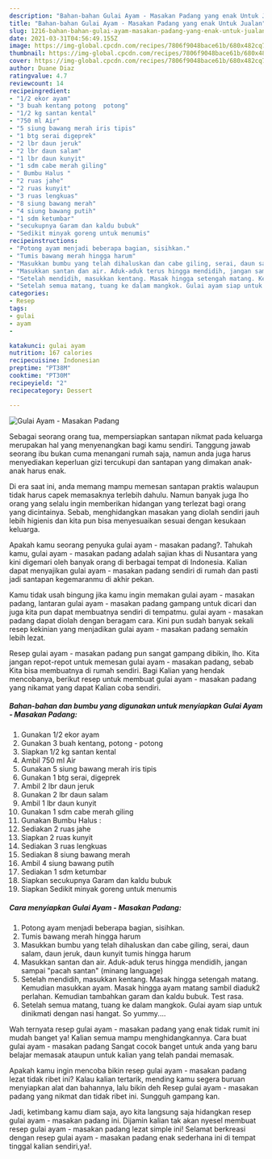 ```yaml
---
description: "Bahan-bahan Gulai Ayam - Masakan Padang yang enak Untuk Jualan"
title: "Bahan-bahan Gulai Ayam - Masakan Padang yang enak Untuk Jualan"
slug: 1216-bahan-bahan-gulai-ayam-masakan-padang-yang-enak-untuk-jualan
date: 2021-03-31T04:56:49.155Z
image: https://img-global.cpcdn.com/recipes/7806f9048bace61b/680x482cq70/gulai-ayam-masakan-padang-foto-resep-utama.jpg
thumbnail: https://img-global.cpcdn.com/recipes/7806f9048bace61b/680x482cq70/gulai-ayam-masakan-padang-foto-resep-utama.jpg
cover: https://img-global.cpcdn.com/recipes/7806f9048bace61b/680x482cq70/gulai-ayam-masakan-padang-foto-resep-utama.jpg
author: Duane Diaz
ratingvalue: 4.7
reviewcount: 14
recipeingredient:
- "1/2 ekor ayam"
- "3 buah kentang potong  potong"
- "1/2 kg santan kental"
- "750 ml Air"
- "5 siung bawang merah iris tipis"
- "1 btg serai digeprek"
- "2 lbr daun jeruk"
- "2 lbr daun salam"
- "1 lbr daun kunyit"
- "1 sdm cabe merah giling"
- " Bumbu Halus "
- "2 ruas jahe"
- "2 ruas kunyit"
- "3 ruas lengkuas"
- "8 siung bawang merah"
- "4 siung bawang putih"
- "1 sdm ketumbar"
- "secukupnya Garam dan kaldu bubuk"
- "Sedikit minyak goreng untuk menumis"
recipeinstructions:
- "Potong ayam menjadi beberapa bagian, sisihkan."
- "Tumis bawang merah hingga harum"
- "Masukkan bumbu yang telah dihaluskan dan cabe giling, serai, daun salam, daun jeruk, daun kunyit tumis hingga harum"
- "Masukkan santan dan air. Aduk-aduk terus hingga mendidih, jangan sampai &#34;pacah santan&#34; (minang language)"
- "Setelah mendidih, masukkan kentang. Masak hingga setengah matang. Kemudian masukkan ayam. Masak hingga ayam matang sambil diaduk2 perlahan. Kemudian tambahkan garam dan kaldu bubuk. Test rasa."
- "Setelah semua matang, tuang ke dalam mangkok. Gulai ayam siap untuk dinikmati dengan nasi hangat. So yummy...."
categories:
- Resep
tags:
- gulai
- ayam
- 

katakunci: gulai ayam  
nutrition: 167 calories
recipecuisine: Indonesian
preptime: "PT38M"
cooktime: "PT30M"
recipeyield: "2"
recipecategory: Dessert

---
```



![Gulai Ayam - Masakan Padang](https://img-global.cpcdn.com/recipes/7806f9048bace61b/680x482cq70/gulai-ayam-masakan-padang-foto-resep-utama.jpg)

Sebagai seorang orang tua, mempersiapkan santapan nikmat pada keluarga merupakan hal yang menyenangkan bagi kamu sendiri. Tanggung jawab seorang ibu bukan cuma menangani rumah saja, namun anda juga harus menyediakan keperluan gizi tercukupi dan santapan yang dimakan anak-anak harus enak.

Di era  saat ini, anda memang mampu memesan santapan praktis walaupun tidak harus capek memasaknya terlebih dahulu. Namun banyak juga lho orang yang selalu ingin memberikan hidangan yang terlezat bagi orang yang dicintainya. Sebab, menghidangkan masakan yang diolah sendiri jauh lebih higienis dan kita pun bisa menyesuaikan sesuai dengan kesukaan keluarga. 



Apakah kamu seorang penyuka gulai ayam - masakan padang?. Tahukah kamu, gulai ayam - masakan padang adalah sajian khas di Nusantara yang kini digemari oleh banyak orang di berbagai tempat di Indonesia. Kalian dapat menyajikan gulai ayam - masakan padang sendiri di rumah dan pasti jadi santapan kegemaranmu di akhir pekan.

Kamu tidak usah bingung jika kamu ingin memakan gulai ayam - masakan padang, lantaran gulai ayam - masakan padang gampang untuk dicari dan juga kita pun dapat membuatnya sendiri di tempatmu. gulai ayam - masakan padang dapat diolah dengan beragam cara. Kini pun sudah banyak sekali resep kekinian yang menjadikan gulai ayam - masakan padang semakin lebih lezat.

Resep gulai ayam - masakan padang pun sangat gampang dibikin, lho. Kita jangan repot-repot untuk memesan gulai ayam - masakan padang, sebab Kita bisa membuatnya di rumah sendiri. Bagi Kalian yang hendak mencobanya, berikut resep untuk membuat gulai ayam - masakan padang yang nikamat yang dapat Kalian coba sendiri.

<!--inarticleads1-->

##### Bahan-bahan dan bumbu yang digunakan untuk menyiapkan Gulai Ayam - Masakan Padang:

1. Gunakan 1/2 ekor ayam
1. Gunakan 3 buah kentang, potong - potong
1. Siapkan 1/2 kg santan kental
1. Ambil 750 ml Air
1. Gunakan 5 siung bawang merah iris tipis
1. Gunakan 1 btg serai, digeprek
1. Ambil 2 lbr daun jeruk
1. Gunakan 2 lbr daun salam
1. Ambil 1 lbr daun kunyit
1. Gunakan 1 sdm cabe merah giling
1. Gunakan  Bumbu Halus :
1. Sediakan 2 ruas jahe
1. Siapkan 2 ruas kunyit
1. Sediakan 3 ruas lengkuas
1. Sediakan 8 siung bawang merah
1. Ambil 4 siung bawang putih
1. Sediakan 1 sdm ketumbar
1. Siapkan secukupnya Garam dan kaldu bubuk
1. Siapkan Sedikit minyak goreng untuk menumis




<!--inarticleads2-->

##### Cara menyiapkan Gulai Ayam - Masakan Padang:

1. Potong ayam menjadi beberapa bagian, sisihkan.
1. Tumis bawang merah hingga harum
1. Masukkan bumbu yang telah dihaluskan dan cabe giling, serai, daun salam, daun jeruk, daun kunyit tumis hingga harum
1. Masukkan santan dan air. Aduk-aduk terus hingga mendidih, jangan sampai &#34;pacah santan&#34; (minang language)
1. Setelah mendidih, masukkan kentang. Masak hingga setengah matang. Kemudian masukkan ayam. Masak hingga ayam matang sambil diaduk2 perlahan. Kemudian tambahkan garam dan kaldu bubuk. Test rasa.
1. Setelah semua matang, tuang ke dalam mangkok. Gulai ayam siap untuk dinikmati dengan nasi hangat. So yummy....




Wah ternyata resep gulai ayam - masakan padang yang enak tidak rumit ini mudah banget ya! Kalian semua mampu menghidangkannya. Cara buat gulai ayam - masakan padang Sangat cocok banget untuk anda yang baru belajar memasak ataupun untuk kalian yang telah pandai memasak.

Apakah kamu ingin mencoba bikin resep gulai ayam - masakan padang lezat tidak ribet ini? Kalau kalian tertarik, mending kamu segera buruan menyiapkan alat dan bahannya, lalu bikin deh Resep gulai ayam - masakan padang yang nikmat dan tidak ribet ini. Sungguh gampang kan. 

Jadi, ketimbang kamu diam saja, ayo kita langsung saja hidangkan resep gulai ayam - masakan padang ini. Dijamin kalian tak akan nyesel membuat resep gulai ayam - masakan padang lezat simple ini! Selamat berkreasi dengan resep gulai ayam - masakan padang enak sederhana ini di tempat tinggal kalian sendiri,ya!.

